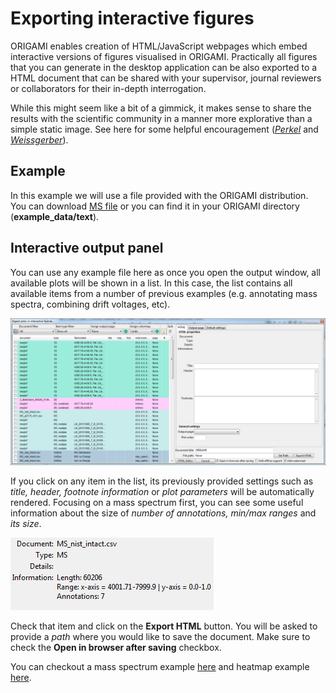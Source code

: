# Exporting interactive figures

ORIGAMI enables creation of HTML/JavaScript webpages which embed interactive versions of figures visualised in ORIGAMI. Practically all figures that you can generate in the desktop application can be also exported to a HTML document that can be shared with your supervisor, journal reviewers or collaborators for their in-depth interrogation.

While this might seem like a bit of a gimmick, it makes sense to share the results with the scientific community in a manner more explorative than a simple static image. See here for some helpful encouragement ([*Perkel*](https://www.nature.com/articles/d41586-018-01322-9) and [*Weissgerber*](https://journals.plos.org/plosbiology/article/file?id=10.1371/journal.pbio.1002484&type=printable)).

## Example

In this example we will use a file provided with the ORIGAMI distribution. You can download [MS file](../example-files/MS_nist_intact.csv) or you can find it in your ORIGAMI directory (**example_data/text**).

## Interactive output panel

You can use any example file here as once you open the output window, all available plots will be shown in a list. In this case, the list contains all available items from a number of previous examples (e.g. annotating mass spectra, combining drift voltages, etc).

![Image](img/panel-interactive-output.png)

If you click on any item in the list, its previously provided settings such as *title, header, footnote information* or *plot parameters* will be automatically rendered. Focusing on a mass spectrum first, you can see some useful information about the size of *number of annotations, min/max ranges* and *its size*.

![Image](img/panel-interactive-output-item-info.png)

Check that item and click on the **Export HTML** button. You will be asked to provide a *path* where you would like to save the document. Make sure to check the **Open in browser after saving** checkbox.

You can checkout a mass spectrum example [here](../../interactive-examples/mass-spectrum.md) and heatmap example [here](../../interactive-examples/heatmap.md).
